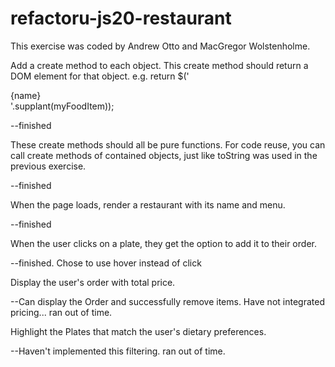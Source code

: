 refactoru-js20-restaurant
=========================
This exercise was coded by Andrew Otto and MacGregor Wolstenholme.


Add a create method to each object. This create method should return a DOM element for that object. 
e.g.
return $('<div class="food-item">{name}</div>'.supplant(myFoodItem));

--finished

These create methods should all be pure functions. For code reuse, you can call create methods of contained objects, just like toString was used in the previous exercise.

--finished

When the page loads, render a restaurant with its name and menu.

--finished

When the user clicks on a plate, they get the option to add it to their order.

--finished.  Chose to use hover instead of click

Display the user's order with total price.

--Can display the Order and successfully remove items.  Have not integrated pricing... ran out of time.

Highlight the Plates that match the user's dietary preferences.

--Haven't implemented this filtering. ran out of time.
